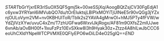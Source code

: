 $START$bGrYjxrER3rlSuOX5QF5gmj5k+00xeSSjXq/AoogBQtZsjCV30FgEdjA1c6yxw3YRYanl6iMVubQO7du/tOrEIuktsjLBlPlxMOYiTjUINeE5r90vQGg3jYZxnjOULoVym2VM+nv0KBHUlToR/Tblk2s2YAVA4gMrwOl+hMJ5PTy4fFVW/wYdZjIVzXYw/uvuC4xZm/T7zhUGFwa6WxvlJkjRogx/AF81m9OXfsZ2mlUJwe6vnAb/aOvBH00f+1IxuFzPz10EvSXkw8l3h9Hyak30z+Ztzz4A8hlLwJbCCC6eoUhCXldYNpeWTCPVMXE0QFlyEPO6wDiLD4eO25glQ==$END$